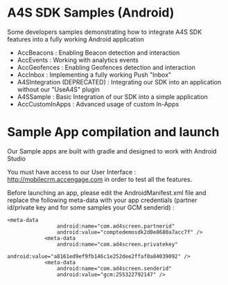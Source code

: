 # A4S SDK Samples (Android)
Some developers samples demonstrating how to integrate A4S SDK features into a fully working Android application

- AccBeacons : Enabling Beacon detection and interaction
- AccEvents : Working with analytics events
- AccGeofences : Enabling Geofences detection and interaction
- AccInbox : Implementing a fully working Push "Inbox"
- A4SIntegration (DEPRECATED) : Integrating our SDK into an application without our "UseA4S" plugin
- A4SSample : Basic Integration of our SDK into a simple application
- AccCustomInApps : Advanced usage of custom In-Apps

# Sample App compilation and launch
Our Sample apps are built with gradle and designed to work with Android Studio

You must have access to our User Interface : http://mobilecrm.accengage.com in order to test all the features.

Before launching an app, please edit the AndroidManifest.xml file and
replace the following meta-data with your app credentials (partner id/private key and for some samples your GCM senderid) :
```
<meta-data
                android:name="com.ad4screen.partnerid"
                android:value="comptedemosdk2d0e8680a7acc7f" />
            <meta-data
                android:name="com.ad4screen.privatekey"
                android:value="a8161ed9ef9fb146c1e252dee2ffaf0a84039092" />
            <meta-data
                android:name="com.ad4screen.senderid"
                android:value="gcm:255322792147" />
```
